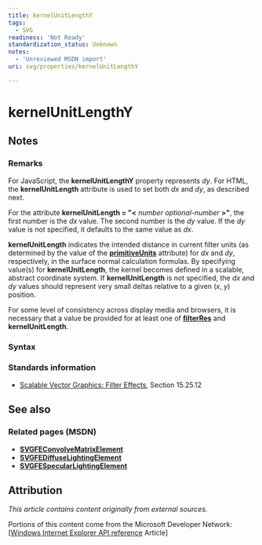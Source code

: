 ```yaml
---
title: kernelUnitLengthY
tags:
  - SVG
readiness: 'Not Ready'
standardization_status: Unknown
notes:
  - 'Unreviewed MSDN import'
uri: svg/properties/kernelUnitLengthY

---
```

# kernelUnitLengthY

## Notes

### Remarks

For JavaScript, the **kernelUnitLengthY** property represents *dy*. For HTML, the **kernelUnitLength** attribute is used to set both *dx* and *dy*, as described next.

For the attribute **kernelUnitLength = "\<** *number optional-number* **\>"**, the first number is the *dx* value. The second number is the *dy* value. If the *dy* value is not specified, it defaults to the same value as *dx*.

**kernelUnitLength** indicates the intended distance in current filter units (as determined by the value of the [**primitiveUnits**](/svg/properties/primitiveUnits) attribute) for *dx* and *dy*, respectively, in the surface normal calculation formulas. By specifying value(s) for **kernelUnitLength**, the kernel becomes defined in a scalable, abstract coordinate system. If **kernelUnitLength** is not specified, the *dx* and *dy* values should represent very small deltas relative to a given (*x*, *y*) position.

For some level of consistency across display media and browsers, it is necessary that a value be provided for at least one of [**filterRes**](/svg/methods/setFilterRes) and **kernelUnitLength**.

### Syntax

### Standards information

-   [Scalable Vector Graphics: Filter Effects](http://go.microsoft.com/fwlink/p/?linkid=226062), Section 15.25.12

## See also

### Related pages (MSDN)

-   [**SVGFEConvolveMatrixElement**](/svg/elements/feConvolveMatrix)
-   [**SVGFEDiffuseLightingElement**](/svg/elements/feDiffuseLighting)
-   [**SVGFESpecularLightingElement**](/svg/elements/feSpecularLighting)

## Attribution

*This article contains content originally from external sources.*

Portions of this content come from the Microsoft Developer Network: [[Windows Internet Explorer API reference](http://msdn.microsoft.com/en-us/library/ie/hh828809%28v=vs.85%29.aspx) Article]

